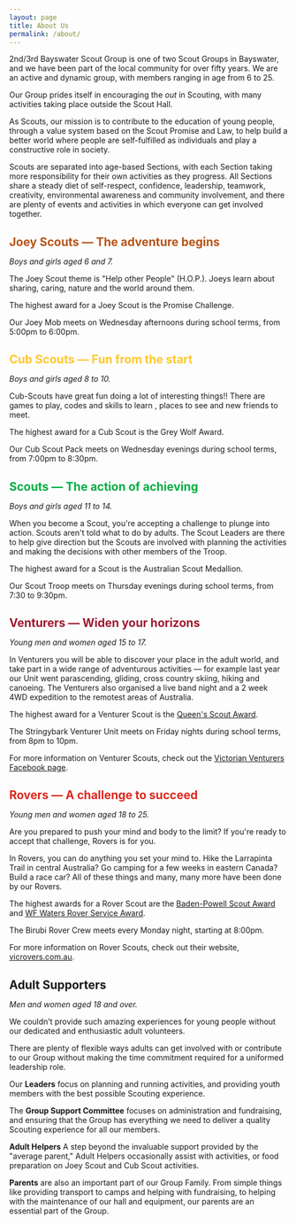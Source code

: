 ```yaml
---
layout: page
title: About Us
permalink: /about/
---
```


2nd/3rd Bayswater Scout Group is one of two Scout Groups in Bayswater, and we have been part of the local community for over fifty years. We are an active and dynamic group, with members ranging in age from 6 to 25. 

Our Group prides itself in encouraging the *out* in Scouting, with many activities taking place outside the Scout Hall. 

As Scouts, our mission is to contribute to the education of young people, through a value system based on the Scout Promise and Law, to help build a better world where people are self-fulfilled as individuals and play a constructive role in society.

Scouts are separated into age-based Sections, with each Section taking more responsibility for their own activities as they progress. All Sections share a steady diet of self-respect, confidence, leadership, teamwork, creativity, environmental awareness and community involvement, and there are plenty of events and activities in which everyone can get involved together.
 
<h2 style="color:#b65518; margin-bottom:0;">Joey Scouts &mdash; The adventure begins</h2>
<p style="font-style:italic;">Boys and girls aged 6 and 7.</p>

The Joey Scout theme is "Help other People" (H.O.P.). Joeys learn about sharing, caring, nature and the world around them.

The highest award for a Joey Scout is the Promise Challenge.

Our Joey Mob meets on Wednesday afternoons during school terms, from 5:00pm to 6:00pm.

<h2 style="color:#ffc82e; margin-bottom:0;">Cub Scouts &mdash; Fun from the start</h2>
<p style="font-style:italic;">Boys and girls aged 8 to 10.</p>

Cub-Scouts have great fun doing a lot of interesting things!!  There are games to play, codes and skills to learn , places to see and new friends to meet.

The highest award for a Cub Scout is the Grey Wolf Award.

Our Cub Scout Pack meets on Wednesday evenings during school terms, from 7:00pm to 8:30pm.

<h2 style="color:#00ae42; margin-bottom:0;">Scouts &mdash; The action of achieving</h2>
<p style="font-style:italic;">Boys and girls aged 11 to 14.</p>

When you become a Scout, you're accepting a challenge to plunge into action.  Scouts aren't told what to do by adults.  The Scout Leaders are there to help give direction but the Scouts are involved with planning the activities and making the decisions with other members of the Troop.

The highest award for a Scout is the Australian Scout Medallion.

Our Scout Troop meets on Thursday evenings during school terms, from 7:30 to 9:30pm.

<h2 style="color:#9e1b32; margin-bottom:0;">Venturers &mdash; Widen your horizons</h2>
<p style="font-style:italic;">Young men and women aged 15 to 17.</p>

In Venturers you will be able to discover your place in the adult world, and take part in a wide range of adventurous activities &mdash; for example last year our Unit went parascending, gliding, cross country skiing, hiking and canoeing.  The Venturers also organised a live band night and a 2 week 4WD expedition to the remotest areas of Australia.

The highest award for a Venturer Scout is the <a href="https://en.wikipedia.org/wiki/Queen%27s_Scout" target="_blank">Queen's Scout Award</a>.

The Stringybark Venturer Unit meets on Friday nights during school terms, from 8pm to 10pm.

For more information on Venturer Scouts, check out the <a href="https://www.facebook.com/VenturersVictoria" target="_blank">Victorian Venturers Facebook page</a>.

<h2 style="color:#dc291e; margin-bottom:0;">Rovers &mdash; A challenge to succeed</h2>
<p style="font-style:italic;">Young men and women aged 18 to 25.</p>

Are you prepared to push your mind and body to the limit?  If you're ready to accept that challenge, Rovers is for you.

In Rovers, you can do anything you set your mind to. Hike the Larrapinta Trail in central Australia? Go camping for a few weeks in eastern Canada? Build a race car? All of these things and many, many more have been done by our Rovers.

The highest awards for a Rover Scout are the <a href="http://www.vicrovers.com.au/awards/baden-powell" target="_blank">Baden-Powell Scout Award</a> and <a href="http://www.vicrovers.com.au/awards/wf-waters" target="_blank">WF Waters Rover Service Award</a>.

The Birubi Rover Crew meets every Monday night, starting at 8:00pm.

<p>For more information on Rover Scouts, check out their website, <a href="http://www.vicrovers.com.au" target="_blank">vicrovers.com.au</a>.</p>

<h2 style="margin-bottom:0;">Adult Supporters</h2>
<p style="font-style:italic;">Men and women aged 18 and over.</p>

We couldn’t provide such amazing experiences for young people without our dedicated and enthusiastic adult volunteers. 

There are plenty of flexible ways adults can get involved with or contribute to our Group without making the time commitment required for a uniformed leadership role.

Our **Leaders** focus on planning and running activities, and providing youth members with the best possible Scouting experience.

The **Group Support Committee** focuses on administration and fundraising, and ensuring that the Group has everything we need to deliver a quality Scouting experience for all our members.

**Adult Helpers** A step beyond the invaluable support provided by the "average parent," Adult Helpers occasionally assist with activities, or food preparation on Joey Scout and Cub Scout activities.

**Parents** are also an important part of our Group Family. From simple things like providing transport to camps and helping with fundraising, to helping with the maintenance of our hall and equipment, our parents are an essential part of the Group.